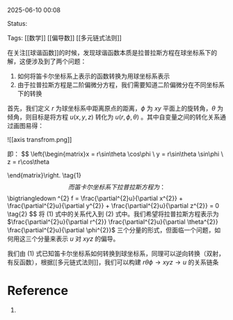 2025-06-10  00:08

Status:

Tags: [[数学]] [[偏导数]] [[多元链式法则]]

在关注[[球谐函数]]的时候，发现球谐函数本质是拉普拉斯方程在球坐标系下的解，这便涉及到了两个问题：
1. 如何将笛卡尔坐标系上表示的函数转换为用球坐标系表示
2. 由于拉普拉斯方程是二阶偏微分方程，我们需要知道二阶偏微分在不同坐标系下的转换

首先，我们定义 $r$ 为球坐标系中距离原点的距离，$\phi$ 为 $xy$ 平面上的旋转角，$\theta$ 为倾角，则目标是将方程 $u(x,y,z)$ 转化为 $u(r,\phi, \theta)$ 。其中自变量之间的转化关系通过画图易得：

![[axis transfrom.png]]

即：
$$
\left\{\begin{matrix}x = r\sin\theta \cos\phi
 \\ y = r\sin\theta \sin\phi
 \\ z = r\cos\theta

\end{matrix}\right. \tag{1}
$$
而笛卡尔坐标系下拉普拉斯方程为：
$$
\bigtriangledown ^{2} f = \frac{\partial^{2}u}{\partial x^{2}} + \frac{\partial^{2}u}{\partial y^{2}} + \frac{\partial^{2}u}{\partial z^{2}} = 0 \tag{2}
$$
将 $(1)$ 式中的关系代入到 $(2)$ 式中。我们希望将拉普拉斯方程表示为 $\frac{\partial^{2}u}{\partial r^{2}} \frac{\partial^{2}u}{\partial \theta^{2}} \frac{\partial^{2}u}{\partial \phi^{2}}$ 三个分量的形式，但面临一个问题，如何用这三个分量来表示 $u$ 对 $xyz$ 的偏导。

我们由 $(1)$ 式已知笛卡尔坐标系如何转换到球坐标系，同理可以逆向转换（双射，有反函数），根据[[多元链式法则]]，我们可以构建 $r \theta \phi \to x y z \to u$ 的关系链条
# Reference

1. 